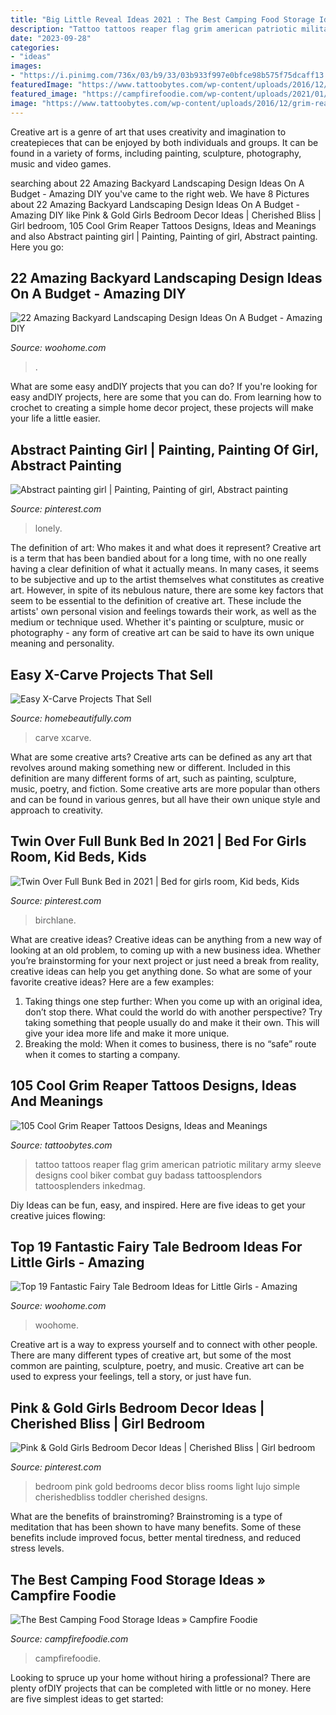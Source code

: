 ```yaml
---
title: "Big Little Reveal Ideas 2021 : The Best Camping Food Storage Ideas » Campfire Foodie"
description: "Tattoo tattoos reaper flag grim american patriotic military army sleeve designs cool biker combat guy badass tattoosplendors tattoosplenders inkedmag"
date: "2023-09-28"
categories:
- "ideas"
images:
- "https://i.pinimg.com/736x/03/b9/33/03b933f997e0bfce98b575f75dcaff13.jpg"
featuredImage: "https://www.tattoobytes.com/wp-content/uploads/2016/12/grim-reaper-tattoo-on-back-of-guy.jpg"
featured_image: "https://campfirefoodie.com/wp-content/uploads/2021/01/Camping-Food-Storage-Ideas-640x960.jpg"
image: "https://www.tattoobytes.com/wp-content/uploads/2016/12/grim-reaper-tattoo-on-back-of-guy.jpg"
---
```



Creative art is a genre of art that uses creativity and imagination to createpieces that can be enjoyed by both individuals and groups. It can be found in a variety of forms, including painting, sculpture, photography, music and video games.

	

		
searching about 22 Amazing Backyard Landscaping Design Ideas On A Budget - Amazing DIY you've came to the right web. We have 8 Pictures about 22 Amazing Backyard Landscaping Design Ideas On A Budget - Amazing DIY like Pink &amp; Gold Girls Bedroom Decor Ideas | Cherished Bliss | Girl bedroom, 105 Cool Grim Reaper Tattoos Designs, Ideas and Meanings and also Abstract painting girl | Painting, Painting of girl, Abstract painting. Here you go:
		
    
## 22 Amazing Backyard Landscaping Design Ideas On A Budget - Amazing DIY

<img loading=lazy src="https://www.woohome.com/wp-content/uploads/2019/08/Backyard-Landscaping-Ideas-On-A-Budget-14.jpg" onerror="this.onerror=null;this.src='https://tse1.mm.bing.net/th?id=OIP.d4e6-famesyEFC3MaycTgAHaJ4&amp;pid=15.1';" alt="22 Amazing Backyard Landscaping Design Ideas On A Budget - Amazing DIY">

_Source: woohome.com_

>. 

	

What are some easy andDIY projects that you can do?
If you're looking for easy andDIY projects, here are some that you can do. From learning how to crochet to creating a simple home decor project, these projects will make your life a little easier.

    
## Abstract Painting Girl | Painting, Painting Of Girl, Abstract Painting

<img loading=lazy src="https://i.pinimg.com/736x/ba/2f/04/ba2f04ca542131bd832c2644da6ef7f6.jpg" onerror="this.onerror=null;this.src='https://tse4.mm.bing.net/th?id=OIP.quUQgJgFfVLbXJ5CXy9ssgHaJP&amp;pid=15.1';" alt="Abstract painting girl | Painting, Painting of girl, Abstract painting">

_Source: pinterest.com_

>lonely. 

	

The definition of art: Who makes it and what does it represent?
Creative art is a term that has been bandied about for a long time, with no one really having a clear definition of what it actually means. In many cases, it seems to be subjective and up to the artist themselves what constitutes as creative art. However, in spite of its nebulous nature, there are some key factors that seem to be essential to the definition of creative art. These include the artists' own personal vision and feelings towards their work, as well as the medium or technique used. Whether it's painting or sculpture, music or photography - any form of creative art can be said to have its own unique meaning and personality.

    
## Easy X-Carve Projects That Sell

<img loading=lazy src="https://www.homebeautifully.com/wp-content/uploads/2020/03/Easy-X-Carve-Projects-That-Sell-768x1152.jpg" onerror="this.onerror=null;this.src='https://tse2.mm.bing.net/th?id=OIP.wijYDqM0E1nJ4D3isWjiSQHaLH&amp;pid=15.1';" alt="Easy X-Carve Projects That Sell">

_Source: homebeautifully.com_

>carve xcarve. 

	

What are some creative arts?
Creative arts can be defined as any art that revolves around making something new or different. Included in this definition are many different forms of art, such as painting, sculpture, music, poetry, and fiction. Some creative arts are more popular than others and can be found in various genres, but all have their own unique style and approach to creativity.

    
## Twin Over Full Bunk Bed In 2021 | Bed For Girls Room, Kid Beds, Kids

<img loading=lazy src="https://i.pinimg.com/736x/03/b9/33/03b933f997e0bfce98b575f75dcaff13.jpg" onerror="this.onerror=null;this.src='https://tse2.mm.bing.net/th?id=OIP.0OM5RkGf6F58EavNuioe6wHaHa&amp;pid=15.1';" alt="Twin Over Full Bunk Bed in 2021 | Bed for girls room, Kid beds, Kids">

_Source: pinterest.com_

>birchlane. 

	

What are creative ideas?
Creative ideas can be anything from a new way of looking at an old problem, to coming up with a new business idea. Whether you’re brainstorming for your next project or just need a break from reality, creative ideas can help you get anything done. So what are some of your favorite creative ideas? Here are a few examples: 
1) Taking things one step further: When you come up with an original idea, don’t stop there. What could the world do with another perspective? Try taking something that people usually do and make it their own. This will give your idea more life and make it more unique. 
2) Breaking the mold: When it comes to business, there is no “safe” route when it comes to starting a company.

    
## 105 Cool Grim Reaper Tattoos Designs, Ideas And Meanings

<img loading=lazy src="https://www.tattoobytes.com/wp-content/uploads/2016/12/grim-reaper-tattoo-on-back-of-guy.jpg" onerror="this.onerror=null;this.src='https://tse2.mm.bing.net/th?id=OIP.ZuafjcXx-PQLBwKaoh_1lgHaJ_&amp;pid=15.1';" alt="105 Cool Grim Reaper Tattoos Designs, Ideas and Meanings">

_Source: tattoobytes.com_

>tattoo tattoos reaper flag grim american patriotic military army sleeve designs cool biker combat guy badass tattoosplendors tattoosplenders inkedmag. 

	

Diy Ideas can be fun, easy, and inspired. Here are five ideas to get your creative juices flowing:

    
## Top 19 Fantastic Fairy Tale Bedroom Ideas For Little Girls - Amazing

<img loading=lazy src="https://www.woohome.com/wp-content/uploads/2015/03/fairy-tale-girl-bedroom-woohome-13.jpg" onerror="this.onerror=null;this.src='https://tse4.mm.bing.net/th?id=OIP.0YyhcW743F439Dd6CdRKhQHaJ4&amp;pid=15.1';" alt="Top 19 Fantastic Fairy Tale Bedroom Ideas for Little Girls - Amazing">

_Source: woohome.com_

>woohome. 

	

Creative art is a way to express yourself and to connect with other people. There are many different types of creative art, but some of the most common are painting, sculpture, poetry, and music. Creative art can be used to express your feelings, tell a story, or just have fun.

    
## Pink &amp; Gold Girls Bedroom Decor Ideas | Cherished Bliss | Girl Bedroom

<img loading=lazy src="https://i.pinimg.com/736x/64/62/e9/6462e9c971fdb19353da72fec5cacb04.jpg" onerror="this.onerror=null;this.src='https://tse4.mm.bing.net/th?id=OIP.v_HOixGiuoUd9RVMMrSg5AHaLH&amp;pid=15.1';" alt="Pink &amp; Gold Girls Bedroom Decor Ideas | Cherished Bliss | Girl bedroom">

_Source: pinterest.com_

>bedroom pink gold bedrooms decor bliss rooms light lujo simple cherishedbliss toddler cherished designs. 

	

What are the benefits of brainstroming?
Brainstroming is a type of meditation that has been shown to have many benefits. Some of these benefits include improved focus, better mental tiredness, and reduced stress levels.

    
## The Best Camping Food Storage Ideas » Campfire Foodie

<img loading=lazy src="https://campfirefoodie.com/wp-content/uploads/2021/01/Camping-Food-Storage-Ideas-640x960.jpg" onerror="this.onerror=null;this.src='https://tse2.mm.bing.net/th?id=OIP.ubvgnnjb5qN4fO6xHdfxLgHaLH&amp;pid=15.1';" alt="The Best Camping Food Storage Ideas » Campfire Foodie">

_Source: campfirefoodie.com_

>campfirefoodie. 

	

Looking to spruce up your home without hiring a professional? There are plenty ofDIY projects that can be completed with little or no money. Here are five simplest ideas to get started: 

